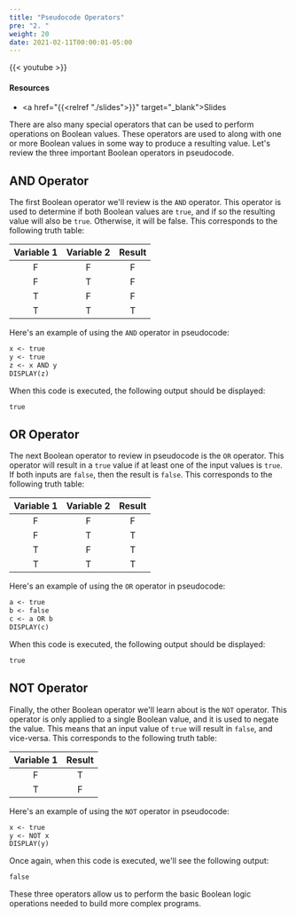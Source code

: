 ```yaml
---
title: "Pseudocode Operators"
pre: "2. "
weight: 20
date: 2021-02-11T00:00:01-05:00
---
```


{{< youtube >}}

#### Resources

* <a href="{{<relref "./slides">}}" target="_blank">Slides</a>

There are also many special operators that can be used to perform operations on Boolean values. These operators are used to along with one or more Boolean values in some way to produce a resulting value. Let's review the three important Boolean operators in pseudocode.

## AND Operator

The first Boolean operator we'll review is the `AND` operator. This operator is used to determine if both Boolean values are `true`, and if so the resulting value will also be `true`. Otherwise, it will be false. This corresponds to the following truth table:

| Variable 1 | Variable 2 | Result |
|:----------:|:----------:|:------:|
| F | F | F |
| F | T | F |
| T | F | F |
| T | T | T |

Here's an example of using the `AND` operator in pseudocode:

```tex
x <- true
y <- true
z <- x AND y
DISPLAY(z)
```

When this code is executed, the following output should be displayed:

```tex
true
```

## OR Operator

The next Boolean operator to review in pseudocode is the `OR` operator. This operator will result in a `true` value if at least one of the input values is `true`. If both inputs are `false`, then the result is `false`. This corresponds to the following truth table:

| Variable 1 | Variable 2 | Result |
|:----------:|:----------:|:------:|
| F | F | F |
| F | T | T |
| T | F | T |
| T | T | T |

Here's an example of using the `OR` operator in pseudocode:

```tex
a <- true
b <- false
c <- a OR b
DISPLAY(c)
```

When this code is executed, the following output should be displayed:

```tex
true
```

## NOT Operator

Finally, the other Boolean operator we'll learn about is the `NOT` operator. This operator is only applied to a single Boolean value, and it is used to negate the value. This means that an input value of `true` will result in `false`, and vice-versa. This corresponds to the following truth table:

| Variable 1 | Result |
|:----------:|:------:|
| F | T |
| T | F |

Here's an example of using the `NOT` operator in pseudocode:

```tex
x <- true
y <- NOT x
DISPLAY(y)
```
Once again, when this code is executed, we'll see the following output:

```tex
false
```

These three operators allow us to perform the basic Boolean logic operations needed to build more complex programs. 
